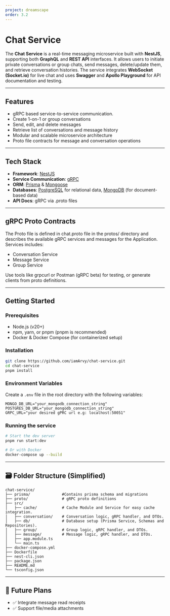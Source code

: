 ```yaml
---
project: dreamscape
order: 3.2
---
```


# Chat Service

The **Chat Service** is a real-time messaging microservice built with **NestJS**, supporting both **GraphQL** and **REST API** interfaces. It allows users to initiate private conversations or group chats, send messages, delete/update them, and retrieve conversation histories. The service integrates **WebSocket (Socket.io)** for live chat and uses **Swagger** and **Apollo Playground** for API documentation and testing.

---

## Features

* gRPC based service-to-service communication.
* Create 1-on-1 or group conversations
* Send, edit, and delete messages
* Retrieve list of conversations and message history
* Modular and scalable microservice architecture
* Proto file contracts for message and conversation operations

---

## Tech Stack

* **Framework**: [NestJS](https://nestjs.com/)
* **Service Communication**: [gRPC](https://www.grpc.io/)
* **ORM**: [Prisma](https://www.prisma.io/) & [Mongoose](https://www.mongoose.org/)
* **Databases**: [PostgreSQL](https://www.postgresql.org/) for relational data, [MongoDB](https://www.mongodb.org/) (for document-based data)
* **API Docs**: gRPC via .proto files

---

## gRPC Proto Contracts

The Proto file is defined in chat.proto file in the protos/ directory and describes the available gRPC services and messages for the Application.
Services includes:

* Conversation Service
* Message Service
* Group Service

Use tools like grpcurl or Postman (gRPC beta) for testing, or generate clients from proto definitions.

---

## Getting Started

### Prerequisites

- Node.js (v20+)
- npm, yarn, or pnpm (pnpm is recommended)
- Docker & Docker Compose (for containerized setup)

### Installation

```bash
git clone https://github.com/iamArvy/chat-service.git
cd chat-service
pnpm install
```

### Environment Variables

Create a `.env` file in the root directory with the following variables:

```
MONGO_DB_URL="your_mongodb_connection_string"
POSTGRES_DB_URL="your_mongodb_connection_string"
GRPC_URL="your desired gPRC url e.g: localhost:50051"
```

### Running the service

```bash
# Start the dev server
pnpm run start:dev

# Or with Docker
docker-compose up --build
```

---

## 🗃️ Folder Structure (Simplified)

```
chat-service/
├── prisma/              #Contains prisma schema and migrations
├── proto/               # gRPC proto definitions
├── src/
│   ├── cache/           # Cache Module and Service for easy cache integration.
│   ├── conversation/    # Conversation logic, gRPC handler, and DTOs.
│   ├── db/              # Database setup (Prisma Service, Schemas and Repositories).
│   ├── group/           # Group logic, gRPC handler, and DTOs.
│   ├── message/         # Message logic, gRPC handler, and DTOs.
│   ├── app.module.ts
│   └── main.ts
├── docker-compose.yml
├── Dockerfile
├── nest-cli.json
├── package.json
├── README.md
└── tsconfig.json
```

---

## 🧱 Future Plans

* ✅ Integrate message read receipts
* ✅ Support file/media attachments